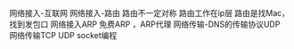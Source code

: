 网络接入-互联网
网络接入-路由
路由不一定对称
路由工作在ip层
路由是找Mac，找到发包口
网络接入ARP
免费ARP ，ARP代理
网络传输-DNS的传输协议UDP
网络传输TCP
UDP socket编程